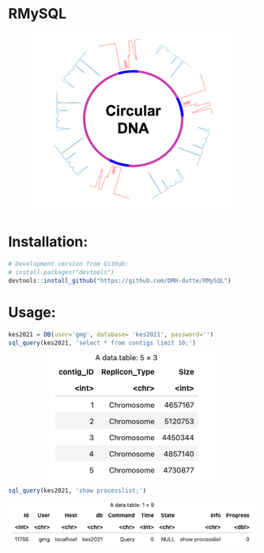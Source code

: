 # RMySQL

<p align="center">
    <img src="https://github.com/DMH-dutte/Detection_of_composite_transposable_elements/blob/main/preview/frequency_landscape.png" width="400" />
</p>

# Installation:

```R
# Development version from GitHub:
# install.packages("devtools")
devtools::install_github("https://github.com/DMH-dutte/RMySQL")
```

# Usage:

```R
kes2021 = DB(user='gmg', database= 'kes2021', password='')
sql_query(kes2021, 'select * from contigs limit 10;')
```

<p align="center">
  <img src="img/example_query.png">
</p>


```R
sql_query(kes2021, 'show processlist;')
```

<p align="center">
  <img src="img/example_query2.png">
</p>
